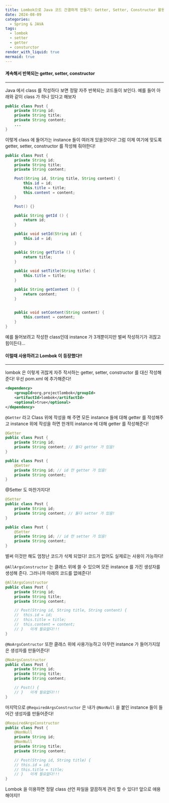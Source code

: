 ```yaml
---
title: Lombok으로 Java 코드 간결하게 만들기: Getter, Setter, Constructor 활용법
date: 2024-08-09
categories:
  - Spring & JAVA
tags:
  - lombok
  - setter
  - getter
  - consturctor
render_with_liquid: true
mermaid: true
---
```

#### 계속해서 반복되는 getter, setter, constructor
---
Java 에서 class 를 작성하다 보면 정말 자주 반복되는 코드들이 보인다. 예를 들어 아래와 같이 class 가 하나 있다고 해보자

```java
public class Post {
	private String id;
	private String title;
	private String content;
	...
}
```

이렇게 class 에 들어가는 instance 들이 여러개 있을것이다! 그럼 이제 여기에 맞도록 getter, setter, constructor 를 작성해 줘야한다!

```java
public class Post {
	private String id;
	private String title;
	private String content;

	Post(String id, String title, String content) {
		this.id = id;
		this.title = title;
		this.content = content;
	}

	Post() {}

	public String getId () {
		return id;
	}

	public void setId(String id) {
		this.id = id;
	}

	public String getTitle () {
		return title;
	}
	
	public void setTitle(String title) {
        this.title = title;
	}

	public String getContent () {
		return content;
	}

	
	public void setContent(String content) {
        this.content = content;
	}
}
```

예를 들어보려고 작성한 class인데 instance 가 3개뿐이지만 벌써 작성하기가 귀찮고 힘이든다...

#### 이럴때 사용하려고 Lombok 이 등장했다!!
---
lombok 은 이렇게 귀찮게 자주 작서하는 getter, setter, constructor 를 대신 작성해준다! 우선 pom.xml 에 추가해준다!
```xml
<dependency>
	<groupId>org.projectlombok</groupId>
	<artifactId>lombok</artifactId>
	<optional>true</optional>
</dependency>
```

`@Getter` 라고 Class 위에 작성을 해 주면 모든 instance 들에 대해 getter 를 작성해주고 instance 위에 작성을 하면 한개의 instance 에 대해 getter 를 작성해준다! 

```java
@Getter
public class Post {
	private String id;
	private String content; // 둘다 getter 가 있음!
}

public class Post {
	@Getter
	private String id; // id 만 getter 가 있음!
	private String content;
}
```

@Setter 도 마찬가지다! 
```java
@Setter
public class Post {
	private String id;
	private String content; // 둘다 setter 가 있음!
}

public class Post {
	@Setter
	private String id; // id 만 setter 가 있음!
	private String content;
}
```

벌써 이것만 해도 엄청난 코드가 삭제 되었다! 코드가 없어도 실제로는 사용이 가능하다!

`@AllArgsConstructor` 는 클래스 위에 쓸 수 있으며 모든 instance 를 가진 생성자를 생성해 준다. 그러니까 아래의 코드를 없애준다!
```java
@AllArgsConstructor
public class Post {
	private String id;
	private String title;
	private String content;

	// Post(String id, String title, String content) {
	//	this.id = id;
	//	this.title = title;
	//	this.content = content;
	// }   이게 필요없다!!!
}
```

`@NoArgsContructor` 또한 클래스 위에 사용가능하고 아무런 instance 가 들어가지않은 생성자를 만들어준다!

```java
@NoArgsConstructor
public class Post {
	private String id;
	private String title;
	private String content;

	// Post() {
	// }   이게 필요없다!!!
}
```

마지막으로 `@RequiredArgsConstructor` 은 내가 `@NonNull` 을 붙인 instance 들이 들어간 생성자를 만들어준다! 

```java
@RequiredArgsConstructor
public class Post {
	@NonNull
	private String id;
    @NonNull
	private String title;
	private String content;

	// Post(String id, String title) {
	// this.id = id;
	// this.title = title;
	// }   이게 필요없다!!!
}
```

Lombok 을 이용하면 정말 class 선언 파일을 깔끔하게 관리 할 수 있다!! 앞으로 애용해야지!!
